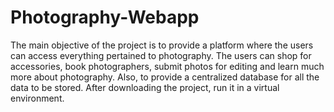# Photography-Webapp
The main objective of the project is to provide a platform where the users can access  everything pertained to photography. The users can shop for accessories, book  photographers, submit photos for editing and learn much more about photography. Also, to provide a centralized database for all the data to be stored.
After downloading the project, run it in a virtual environment. 
